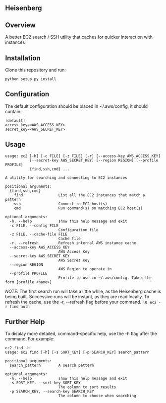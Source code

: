 Heisenberg
----------

Overview
--------

A better EC2 search / SSH utility that caches for quicker interaction with instances

Installation
------------

Clone this repository and run:

```
python setup.py install
```

Configuration
-------------
The default configuration should be placed in ~/.aws/config, it should contain:

```
[default]
access_key=<AWS_ACCESS_KEY>
secret_key=<AWS_SECRET_KEY>
```

Usage
-----

```
usage: ec2 [-h] [-c FILE] [-z FILE] [-r] [--access-key AWS_ACCESS_KEY]
           [--secret-key AWS_SECRET_KEY] [--region REGION] [--profile PROFILE]
           {find,ssh,cmd} ...

A utility for searching and connecting to EC2 instances

positional arguments:
  {find,ssh,cmd}
    find                List all the EC2 instances that match a pattern
    ssh                 Connect to EC2 host(s)
    cmd                 Run command(s) on matching EC2 host(s)

optional arguments:
  -h, --help            show this help message and exit
  -c FILE, --config FILE
                        Configuration file
  -z FILE, --cache-file FILE
                        Cache file
  -r, --refresh         Refresh internal AWS instance cache
  --access-key AWS_ACCESS_KEY
                        AWS Access Key
  --secret-key AWS_SECRET_KEY
                        AWS Secret Key
  --region REGION
                        AWS Region to operate in 
  --profile PROFILE
                        Profile to use in ~/.aws/config. Takes the form [profile <name>]
```

*NOTE*: The first search run will take a little while, as the Heisenberg cache is being built.
Successive runs will be instant, as they are read locally. To refresh the cache, use the -r, --refresh
flag before your command. i.e. ```ec2 -r find auth```


Further Help
------------

To display more detailed, command-specific help, use the -h flag after the command. For example:

```
ec2 find -h
usage: ec2 find [-h] [-s SORT_KEY] [-p SEARCH_KEY] search_pattern

positional arguments:
  search_pattern        A search pattern

optional arguments:
  -h, --help            show this help message and exit
  -s SORT_KEY, --sort-key SORT_KEY
                        The column to sort results
  -p SEARCH_KEY, --search-key SEARCH_KEY
                        The column to choose when searching
```
